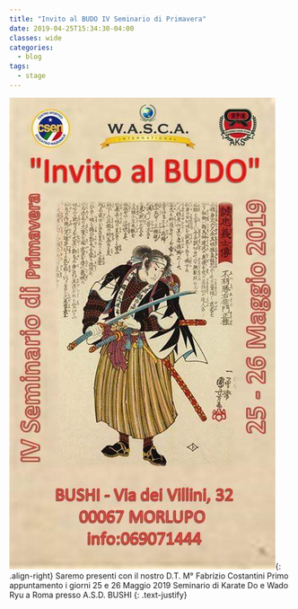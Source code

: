 ```yaml
---
title: "Invito al BUDO IV Seminario di Primavera"
date: 2019-04-25T15:34:30-04:00
classes: wide
categories:
  - blog
tags:
  - stage
---
```


![alt](/images/20190526-bushi/58717900_1040092766196370_3683985885788897280_n.jpg){: .align-right}
Saremo presenti con il nostro D.T. M° Fabrizio Costantini Primo appuntamento i giorni 25 e 26 Maggio 2019 Seminario di Karate Do e Wado Ryu a Roma presso A.S.D. BUSHI
{: .text-justify}
